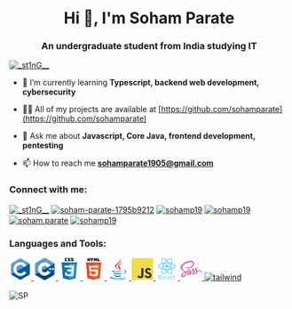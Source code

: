 <h1 align="center">Hi 👋, I'm Soham Parate</h1>
<h3 align="center">An undergraduate student from India studying IT</h3>

<p align="left"> <a href="https://twitter.com/_st1nG__" target="blank"><img src="https://img.shields.io/twitter/follow/sohamp19?logo=twitter&style=for-the-badge" alt="_st1nG__" /></a> </p>

-   🌱 I’m currently learning **Typescript, backend web development, cybersecurity**

-   👨‍💻 All of my projects are available at [https://github.com/sohamparate](https://github.com/sohamparate)

-   💬 Ask me about **Javascript, Core Java, frontend development, pentesting**

-   📫 How to reach me **sohamparate1905@gmail.com**

<h3 align="left">Connect with me:</h3>
<p align="left">
<a href="https://twitter.com/_st1nG__" target="blank"><img align="center" src="https://raw.githubusercontent.com/rahuldkjain/github-profile-readme-generator/master/src/images/icons/Social/twitter.svg" alt="_st1nG__" height="30" width="40" /></a>
<a href="https://linkedin.com/in/soham-parate-1795b9212" target="blank"><img align="center" src="https://raw.githubusercontent.com/rahuldkjain/github-profile-readme-generator/master/src/images/icons/Social/linked-in-alt.svg" alt="soham-parate-1795b9212" height="30" width="40" /></a>
<a href="https://codepen.io/sohamp19" target="blank"><img align="center" src="https://raw.githubusercontent.com/rahuldkjain/github-profile-readme-generator/master/src/images/icons/Social/codepen.svg" alt="sohamp19" height="30" width="40" /></a>
<a href="https://dev.to/sohamp19" target="blank"><img align="center" src="https://raw.githubusercontent.com/rahuldkjain/github-profile-readme-generator/master/src/images/icons/Social/devto.svg" alt="sohamp19" height="30" width="40" /></a>
<a href="https://instagram.com/soham.parate" target="blank"><img align="center" src="https://raw.githubusercontent.com/rahuldkjain/github-profile-readme-generator/master/src/images/icons/Social/instagram.svg" alt="soham.parate" height="30" width="40" /></a>
<a href="https://leetcode.com/_st1nG/" target="blank"><img align="center" src="https://raw.githubusercontent.com/rahuldkjain/github-profile-readme-generator/master/src/images/icons/Social/leet-code.svg" alt="sohamp19" height="30" width="40" /></a>

<h3 align="left">Languages and Tools:</h3>
<p align="left"> <a href="https://www.cprogramming.com/" target="_blank" rel="noreferrer"> <img src="https://raw.githubusercontent.com/devicons/devicon/master/icons/c/c-original.svg" alt="c" width="40" height="40"/> </a> <a href="https://www.w3schools.com/cpp/" target="_blank" rel="noreferrer"> <img src="https://raw.githubusercontent.com/devicons/devicon/master/icons/cplusplus/cplusplus-original.svg" alt="cplusplus" width="40" height="40"/> </a> <a href="https://www.w3schools.com/css/" target="_blank" rel="noreferrer"> <img src="https://raw.githubusercontent.com/devicons/devicon/master/icons/css3/css3-original-wordmark.svg" alt="css3" width="40" height="40"/> </a> <a href="https://www.w3.org/html/" target="_blank" rel="noreferrer"> <img src="https://raw.githubusercontent.com/devicons/devicon/master/icons/html5/html5-original-wordmark.svg" alt="html5" width="40" height="40"/> </a> <a href="https://www.java.com" target="_blank" rel="noreferrer"> <img src="https://raw.githubusercontent.com/devicons/devicon/master/icons/java/java-original.svg" alt="java" width="40" height="40"/> </a> <a href="https://developer.mozilla.org/en-US/docs/Web/JavaScript" target="_blank" rel="noreferrer"> <img src="https://raw.githubusercontent.com/devicons/devicon/master/icons/javascript/javascript-original.svg" alt="javascript" width="40" height="40"/> </a> <a href="https://reactjs.org/" target="_blank" rel="noreferrer"> <img src="https://raw.githubusercontent.com/devicons/devicon/master/icons/react/react-original-wordmark.svg" alt="react" width="40" height="40"/> </a> <a href="https://sass-lang.com" target="_blank" rel="noreferrer"> <img src="https://raw.githubusercontent.com/devicons/devicon/master/icons/sass/sass-original.svg" alt="sass" width="40" height="40"/> </a> <a href="https://tailwindcss.com/" target="_blank" rel="noreferrer"> <img src="https://www.vectorlogo.zone/logos/tailwindcss/tailwindcss-icon.svg" alt="tailwind" width="40" height="40"/> </a> </p>

<!-- MOST USED LANGUAGES -->
<!-- <p><img align="left" src="https://github-readme-stats.vercel.app/api/top-langs?username=sohamparate&show_icons=true&locale=en&layout=compact" alt="sohamparate" /></p> -->

<!-- <p>&nbsp;<img align="center" src="https://github-readme-stats.vercel.app/api?username=sohamparate&show_icons=true&theme=onedark&locale=en" alt="sohamparate" /></p> -->

<p><img align="center" src="https://github-readme-streak-stats.herokuapp.com/?user=sohamparate&" alt="SP" /></p>
